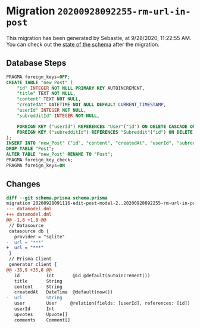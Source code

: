 # Migration `20200928092255-rm-url-in-post`

This migration has been generated by Sebastie, at 9/28/2020, 11:22:55 AM.
You can check out the [state of the schema](./schema.prisma) after the migration.

## Database Steps

```sql
PRAGMA foreign_keys=OFF;
CREATE TABLE "new_Post" (
    "id" INTEGER NOT NULL PRIMARY KEY AUTOINCREMENT,
    "title" TEXT NOT NULL,
    "content" TEXT NOT NULL,
    "createdAt" DATETIME NOT NULL DEFAULT CURRENT_TIMESTAMP,
    "userId" INTEGER NOT NULL,
    "subredditId" INTEGER NOT NULL,

    FOREIGN KEY ("userId") REFERENCES "User"("id") ON DELETE CASCADE ON UPDATE CASCADE,
    FOREIGN KEY ("subredditId") REFERENCES "Subreddit"("id") ON DELETE CASCADE ON UPDATE CASCADE
);
INSERT INTO "new_Post" ("id", "content", "createdAt", "userId", "subredditId", "title") SELECT "id", "content", "createdAt", "userId", "subredditId", "title" FROM "Post";
DROP TABLE "Post";
ALTER TABLE "new_Post" RENAME TO "Post";
PRAGMA foreign_key_check;
PRAGMA foreign_keys=ON
```

## Changes

```diff
diff --git schema.prisma schema.prisma
migration 20200928091116-edit-post-model-2..20200928092255-rm-url-in-post
--- datamodel.dml
+++ datamodel.dml
@@ -1,8 +1,8 @@
 // Datasource
 datasource db {
   provider = "sqlite"
-  url = "***"
+  url = "***"
 }
 // Prisma Client
 generator client {
@@ -35,9 +35,8 @@
   id          Int       @id @default(autoincrement())
   title       String
   content     String   
   createdAt   DateTime  @default(now())
-  url         String
   user        User     @relation(fields: [userId], references: [id])
   userId      Int
   upvotes     Upvote[]
   comments    Comment[]
```


